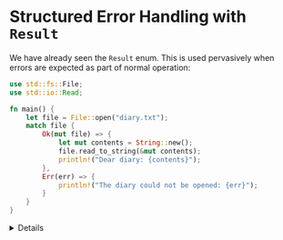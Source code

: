 # Structured Error Handling with `Result`

We have already seen the `Result` enum. This is used pervasively when errors are
expected as part of normal operation:

```rust
use std::fs::File;
use std::io::Read;

fn main() {
    let file = File::open("diary.txt");
    match file {
        Ok(mut file) => {
            let mut contents = String::new();
            file.read_to_string(&mut contents);
            println!("Dear diary: {contents}");
        },
        Err(err) => {
            println!("The diary could not be opened: {err}");
        }
    }
}
```

<details>

  * As with `Option`, the successful value sits inside of `Result`, forcing the developer to
    explicitly extract it. This encourages error checking. In the case where an error should never happen,
    `unwrap()` or `expect()` can be called, and this is a signal of the developer intent too.  
  * `Result` documentation is a recommended read. Not during the course, but it is worth mentioning. 
    It contains a lot of convenience methods and functions that help functional-style programming. 
    
</details>

